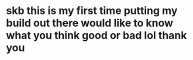 # skb this is my first time putting my build out there would like to know what you think good or bad lol thank you

